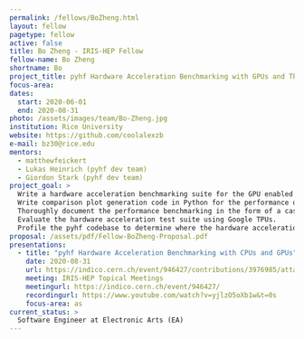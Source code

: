 ```yaml
---
permalink: /fellows/BoZheng.html
layout: fellow
pagetype: fellow
active: false
title: Bo Zheng - IRIS-HEP Fellow
fellow-name: Bo Zheng
shortname: Bo
project_title: pyhf Hardware Acceleration Benchmarking with GPUs and TPUs
focus-area:
dates:
  start: 2020-06-01
  end: 2020-08-31
photo: /assets/images/team/Bo-Zheng.jpg
institution: Rice University
website: https://github.com/coolalexzb
e-mail: bz30@rice.edu
mentors:
  - matthewfeickert
  - Lukas Heinrich (pyhf dev team)
  - Giordon Stark (pyhf dev team)
project_goal: >
  Write a hardware acceleration benchmarking suite for the GPU enabled backends (TensorFlow, PyTorch, and JAX) in Python (pyhf Issues 301, 348).
  Write comparison plot generation code in Python for the performance of the GPU enabled backends against each other and the CPU backends.
  Thoroughly document the performance benchmarking in the form of a case study.
  Evaluate the hardware acceleration test suite using Google TPUs.
  Profile the pyhf codebase to determine where the hardware acceleration is making the largest difference.
proposal: /assets/pdf/Fellow-BoZheng-Proposal.pdf
presentations:
  - title: "pyhf Hardware Acceleration Benchmarking with CPUs and GPUs"
    date: 2020-08-31
    url: https://indico.cern.ch/event/946427/contributions/3976985/attachments/2094041/3519207/IRIS-HEP_presentation.pdf
    meeting: IRIS-HEP Topical Meetings
    meetingurl: https://indico.cern.ch/event/946427/
    recordingurl: https://www.youtube.com/watch?v=yjlzO5oXb1w&t=0s
    focus-area: as
current_status: >
  Software Engineer at Electronic Arts (EA)
---
```

